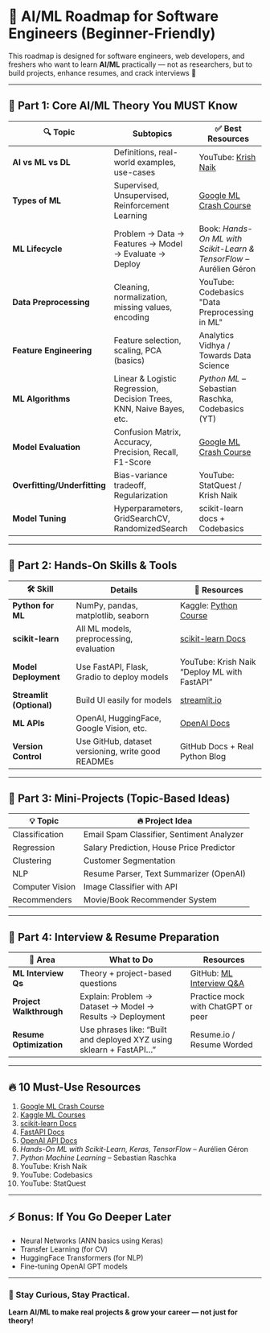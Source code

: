 # 📘 AI/ML Roadmap for Software Engineers (Beginner-Friendly)

This roadmap is designed for software engineers, web developers, and freshers who want to learn **AI/ML** practically — not as researchers, but to build projects, enhance resumes, and crack interviews 🎯

---

## 🧠 Part 1: Core AI/ML Theory You MUST Know

| 🔍 Topic              | Subtopics                                                                 | ✅ Best Resources                                                                 |
|----------------------|---------------------------------------------------------------------------|----------------------------------------------------------------------------------|
| **AI vs ML vs DL**    | Definitions, real-world examples, use-cases                               | YouTube: [Krish Naik](https://youtu.be/X7Zd4VyUgL0?si=rwosLGa2Qksx0v70)                        |
| **Types of ML**       | Supervised, Unsupervised, Reinforcement Learning                          | [Google ML Crash Course](https://developers.google.com/machine-learning/crash-course)                                                           |
| **ML Lifecycle**      | Problem → Data → Features → Model → Evaluate → Deploy                     | Book: *Hands-On ML with Scikit-Learn & TensorFlow* – Aurélien Géron             |
| **Data Preprocessing**| Cleaning, normalization, missing values, encoding                         | YouTube: Codebasics "Data Preprocessing in ML"                                  |
| **Feature Engineering**| Feature selection, scaling, PCA (basics)                                 | Analytics Vidhya / Towards Data Science                                          |
| **ML Algorithms**     | Linear & Logistic Regression, Decision Trees, KNN, Naive Bayes, etc.      | *Python ML* – Sebastian Raschka, Codebasics (YT)                                |
| **Model Evaluation**  | Confusion Matrix, Accuracy, Precision, Recall, F1-Score                   | [Google ML Crash Course](https://developers.google.com/machine-learning/crash-course/classification/accuracy) |
| **Overfitting/Underfitting** | Bias-variance tradeoff, Regularization                           | YouTube: StatQuest / Krish Naik                                                  |
| **Model Tuning**      | Hyperparameters, GridSearchCV, RandomizedSearch                           | scikit-learn docs + Codebasics                                                   |

---

## 🔧 Part 2: Hands-On Skills & Tools

| 🛠️ Skill            | Details                                                         | 🔗 Resources                                                   |
|---------------------|------------------------------------------------------------------|---------------------------------------------------------------|
| **Python for ML**    | NumPy, pandas, matplotlib, seaborn                              | Kaggle: [Python Course](https://www.kaggle.com/learn/python) |
| **scikit-learn**     | All ML models, preprocessing, evaluation                        | [scikit-learn Docs](https://scikit-learn.org/stable/)         |
| **Model Deployment** | Use FastAPI, Flask, Gradio to deploy models                     | YouTube: Krish Naik “Deploy ML with FastAPI”                  |
| **Streamlit (Optional)**| Build UI easily for models                                    | [streamlit.io](https://streamlit.io)                          |
| **ML APIs**          | OpenAI, HuggingFace, Google Vision, etc.                        | [OpenAI Docs](https://platform.openai.com/docs)               |
| **Version Control**  | Use GitHub, dataset versioning, write good READMEs              | GitHub Docs + Real Python Blog                                |

---

## 🧩 Part 3: Mini-Projects (Topic-Based Ideas)

| 💡 Topic        | 🔥 Project Idea                        |
|----------------|----------------------------------------|
| Classification | Email Spam Classifier, Sentiment Analyzer |
| Regression     | Salary Prediction, House Price Predictor |
| Clustering     | Customer Segmentation                   |
| NLP            | Resume Parser, Text Summarizer (OpenAI) |
| Computer Vision| Image Classifier with API               |
| Recommenders   | Movie/Book Recommender System           |

---

## 💼 Part 4: Interview & Resume Preparation

| 📌 Area              | What to Do                                                                 | Resources                                                                 |
|---------------------|------------------------------------------------------------------------------|---------------------------------------------------------------------------|
| **ML Interview Qs**   | Theory + project-based questions                                             | GitHub: [ML Interview Q&A](https://github.com/alexeygrigorev/data-science-interviews) |
| **Project Walkthrough**| Explain: Problem → Dataset → Model → Results → Deployment               | Practice mock with ChatGPT or peer                                        |
| **Resume Optimization**| Use phrases like: “Built and deployed XYZ using sklearn + FastAPI…”     | Resume.io / Resume Worded                                                 |

---

## 🔥 10 Must-Use Resources

1. [Google ML Crash Course](https://developers.google.com/machine-learning/crash-course)
2. [Kaggle ML Courses](https://www.kaggle.com/learn)
3. [scikit-learn Docs](https://scikit-learn.org/stable/)
4. [FastAPI Docs](https://fastapi.tiangolo.com/)
5. [OpenAI API Docs](https://platform.openai.com/docs)
6. *Hands-On ML with Scikit-Learn, Keras, TensorFlow* – Aurélien Géron
7. *Python Machine Learning* – Sebastian Raschka
8. YouTube: Krish Naik
9. YouTube: Codebasics
10. YouTube: StatQuest

---

## ⚡ Bonus: If You Go Deeper Later

- Neural Networks (ANN basics using Keras)
- Transfer Learning (for CV)
- HuggingFace Transformers (for NLP)
- Fine-tuning OpenAI GPT models

---

### 🚀 Stay Curious, Stay Practical.  
**Learn AI/ML to make real projects & grow your career — not just for theory!**
